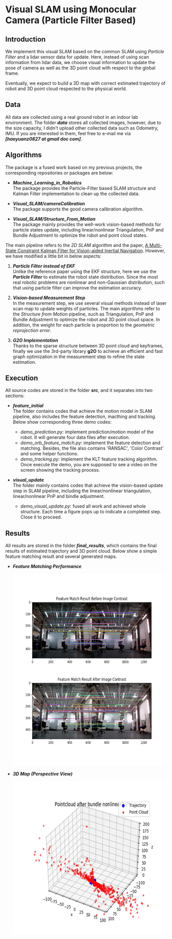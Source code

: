 # Visual SLAM using Monocular Camera (Particle Filter Based)

Introduction
------------
We implement this visual SLAM based on the common SLAM using _Particle Filter_ and a lidar sensor data for update. Here, instead of using scan information from lidar data, we choose visual information to update the pose of camera as well as the 3D point cloud with respect to the global frame.       

Eventually, we expect to build a 3D map with correct estimated trajectory of robot and 3D point cloud respected to the physical world.


Data
----
All data are collected using a real ground robot in an indoor lab environment. The folder **_data_** stores all collected images, however, due to the size capacity, I didn't upload other collected data such as Odometry, IMU. If you are interested in them, feel free to e-mail me via **_[haoyuanz0827 at gmail doc com]_**. 


Algorithms
----------
The package is a fused work based on my previous projects, the corresponding repositories or packages are below:
* **_Machine_Learning_in_Robotics_**            
  The package provides the Particle-Filter based SLAM structure and Kalman Filter implementation to clean up the collected data.

* **_Visual_SLAM/cameraCalibration_**            
  The package supports the good camera calibration algorithm.
  
* **_Visual_SLAM/Structure_From_Motion_**                 
  The package mainly provides the well-work vision-based methods for particle states update, including linear/nonlinear Triangulation, PnP and Bundle Adjustment to optimize the robot and point cloud states.


The main pipeline refers to the _2D SLAM_ algorithm and the paper, [A Multi-State Constraint Kalman Filter
for Vision-aided Inertial Navigation](https://pdfs.semanticscholar.org/2e79/75fb0351638bd2646a217e5885ae56ca5cff.pdf). However, we have modified a little bit in below aspects:

1. **_Particle Filter instead of EKF_**               
  Unlike the reference paper using the EKF structure, here we use the **_Particle Filter_** to estimate the robot state distribution. Since the most real robotic problems are nonlinear and non-Gaussian distribution, such that using particle filter can improve the estimation accuracy.             

2. **_Vision-based Measurement Step_**                
  In the measurement step, we use several visual methods instead of laser scan map to update weights of particles. The main algorithms refer to the _Structure from Motion_ pipeline, such as Triangulation, PnP and Bundle Adjustment to optimize the robot and 3D point cloud space. In addition, the weight for each particle is proportion to the _geometric reprojection error_.      
  
3. **_G2O Implementation_**             
  Thanks to the sparse structure between 3D point cloud and keyframes, finally we use the 3rd-party library **g2O** to achieve an efficient and fast graph optimization in the measurement step to refine the state estimation.
  

Execution
---------
All source codes are stored in the folder **_src_**, and it separates into two sections:
* **_feature_initial_**                         
  The folder contains codes that achieve the motion model in SLAM pipeline, also includes the feature detection, macthing and tracking. Below show corresponding three demo codes:
    * _demo_prediction.py_: implement prediction/motion model of the robot. It will generate four data files after execution.
    * _demo_orb_feature_match.py_: implement the feature detection and matching. Besides, the file also contains 'RANSAC', 'Color Contrast' and some helper functions.
    * _demo_tracking.py_: implement the KLT feature tracking algorithm. Once execute the demo, you are supposed to see a video on the screen showing the tracking process. 

* **_visual_update_**                         
  The folder mainly contains codes that achieve the vision-based update step in SLAM pipeline, including the linear/nonlinear triangulation, linear/nonlinear PnP and bindle adjustment. 
    * _demo_visual_update.py_: fused all work and achieved whole structure. Each time a figure pops up to indicate a completed step. Close it to proceed. 
    

Results
-------
All results are stored in the folder **_final_results_**, which contains the final results of estimated trajectory and 3D point cloud. Below show a simple feature matching result and several generated maps.

* **_Feature Matching Performance_**
  <div align=center>
    <img width="600" height="600" src="./final_results/featureMatching.png", alt="feature matching"/>
  </div>   

* **_3D Map (Perspective View)_**
  <div align=center>
    <img width="640" height="480" src="./final_results/PC_after_bundle.png", alt="3D PC"/>
  </div>   
